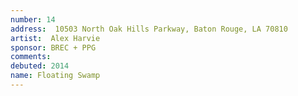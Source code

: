 ```yaml
---
number: 14
address:  10503 North Oak Hills Parkway, Baton Rouge, LA 70810
artist:  Alex Harvie
sponsor: BREC + PPG
comments: 
debuted: 2014
name: Floating Swamp
---
```

